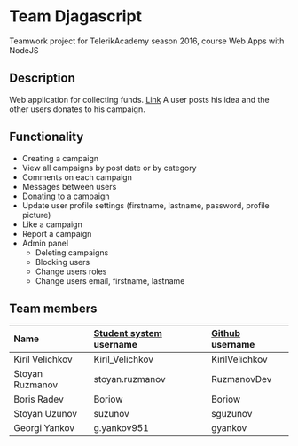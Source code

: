 # Team Djagascript
Teamwork project for TelerikAcademy season 2016, course Web Apps with NodeJS

## Description
Web application for collecting funds. 
[Link](https://fund-me.herokuapp.com/home/)
A user posts his idea and the other users donates to his campaign.


## Functionality
- Creating a campaign
- View all campaigns by post date or by category
- Comments on each campaign
- Messages between users
- Donating to a campaign
- Update user profile settings (firstname, lastname, password, profile picture)
- Like a campaign
- Report a campaign
- Admin panel
    - Deleting campaigns
    - Blocking users
    - Change users roles
    - Change users email, firstname, lastname

## Team members
| Name | [Student system](https://telerikacademy.com) username | [Github](https://github.com) username|
|:----|:-----------------------|:-----------------------------|
| Kiril Velichkov | Kiril_Velichkov | KirilVelichkov |
| Stoyan Ruzmanov | stoyan.ruzmanov | RuzmanovDev |
| Boris Radev     | Boriow          | Boriow |
| Stoyan Uzunov   | suzunov         | sguzunov |
| Georgi Yankov   | g.yankov951     | gyankov |
